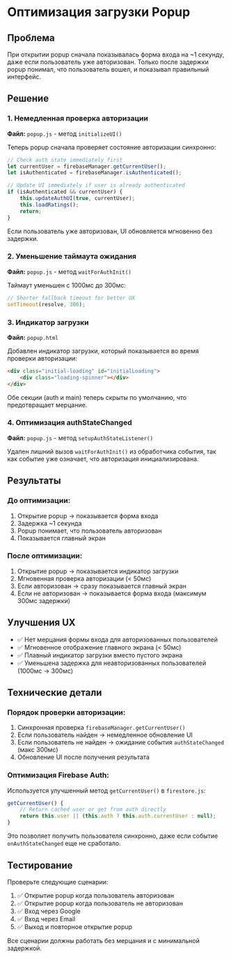# Оптимизация загрузки Popup

## Проблема
При открытии popup сначала показывалась форма входа на ~1 секунду, даже если пользователь уже авторизован. Только после задержки popup понимал, что пользователь вошел, и показывал правильный интерфейс.

## Решение

### 1. Немедленная проверка авторизации
**Файл:** `popup.js` - метод `initializeUI()`

Теперь popup сначала проверяет состояние авторизации синхронно:
```javascript
// Check auth state immediately first
let currentUser = firebaseManager.getCurrentUser();
let isAuthenticated = firebaseManager.isAuthenticated();

// Update UI immediately if user is already authenticated
if (isAuthenticated && currentUser) {
    this.updateAuthUI(true, currentUser);
    this.loadRatings();
    return;
}
```

Если пользователь уже авторизован, UI обновляется мгновенно без задержки.

### 2. Уменьшение таймаута ожидания
**Файл:** `popup.js` - метод `waitForAuthInit()`

Таймаут уменьшен с 1000мс до 300мс:
```javascript
// Shorter fallback timeout for better UX
setTimeout(resolve, 300);
```

### 3. Индикатор загрузки
**Файл:** `popup.html`

Добавлен индикатор загрузки, который показывается во время проверки авторизации:
```html
<div class="initial-loading" id="initialLoading">
    <div class="loading-spinner"></div>
</div>
```

Обе секции (auth и main) теперь скрыты по умолчанию, что предотвращает мерцание.

### 4. Оптимизация authStateChanged
**Файл:** `popup.js` - метод `setupAuthStateListener()`

Удален лишний вызов `waitForAuthInit()` из обработчика события, так как событие уже означает, что авторизация инициализирована.

## Результаты

### До оптимизации:
1. Открытие popup → показывается форма входа
2. Задержка ~1 секунда
3. Popup понимает, что пользователь авторизован
4. Показывается главный экран

### После оптимизации:
1. Открытие popup → показывается индикатор загрузки
2. Мгновенная проверка авторизации (< 50мс)
3. Если авторизован → сразу показывается главный экран
4. Если не авторизован → показывается форма входа (максимум 300мс задержки)

## Улучшения UX

- ✅ Нет мерцания формы входа для авторизованных пользователей
- ✅ Мгновенное отображение главного экрана (< 50мс)
- ✅ Плавный индикатор загрузки вместо пустого экрана
- ✅ Уменьшена задержка для неавторизованных пользователей (1000мс → 300мс)

## Технические детали

### Порядок проверки авторизации:
1. Синхронная проверка `firebaseManager.getCurrentUser()`
2. Если пользователь найден → немедленное обновление UI
3. Если пользователь не найден → ожидание события `authStateChanged` (макс 300мс)
4. Обновление UI после получения результата

### Оптимизация Firebase Auth:
Используется улучшенный метод `getCurrentUser()` в `firestore.js`:
```javascript
getCurrentUser() {
    // Return cached user or get from auth directly
    return this.user || (this.auth ? this.auth.currentUser : null);
}
```

Это позволяет получить пользователя синхронно, даже если событие `onAuthStateChanged` еще не сработало.

## Тестирование

Проверьте следующие сценарии:
1. ✅ Открытие popup когда пользователь авторизован
2. ✅ Открытие popup когда пользователь не авторизован
3. ✅ Вход через Google
4. ✅ Вход через Email
5. ✅ Выход и повторное открытие popup

Все сценарии должны работать без мерцания и с минимальной задержкой.
